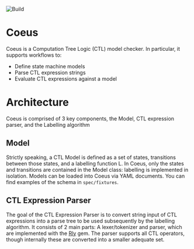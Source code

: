 ![Build](https://github.com/tsontario/coeus/workflows/Ruby/badge.svg)

# Coeus

Coeus is a Computation Tree Logic (CTL) model checker. In particular, it supports workflows to:

- Define state machine models
- Parse CTL expression strings
- Evaluate CTL expressions against a model

# Architecture

Coeus is comprised of 3 key components, the Model, CTL expression parser, and the Labelling algorithm

## Model

Strictly speaking, a CTL Model is defined as a set of states, transitions between those states, and a labelling function L. In Coeus, only the states and transitions are contained in the Model class: labelling is implemented in isolation. Models can be loaded into Coeus via YAML documents. You can find examples of the schema in `spec/fixtures`.

## CTL Expression Parser

The goal of the CTL Expression Parser is to convert string input of CTL expressions into a parse tree to be used subsequently by the labelling algorithm. It consists of 2 main parts: A lexer/tokenizer and parser, which are implemented with the [Rly](https://github.com/farcaller/rly) gem. The parser supports all CTL operators, though internally these are converted into a smaller adequate set.
